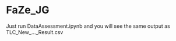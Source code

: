 # FaZe_JG
Just run DataAssessment.ipynb and you will see the same output as TLC_New_..._Result.csv 
